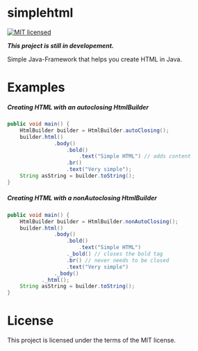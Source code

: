 # simplehtml

[![MIT licensed](https://img.shields.io/badge/license-MIT-blue.svg)](https://raw.githubusercontent.com/hyperium/hyper/master/LICENSE)

<b><i>This project is still in developement.</i></b>

Simple Java-Framework that helps you create HTML in Java.

# Examples

<h5>Creating HTML with an autoclosing HtmlBuilder</h5>

```Java 
public void main() {
    HtmlBuilder builder = HtmlBuilder.autoClosing();
    builder.html()
               .body()
                   .bold()
                       .text("Simple HTML") // adds content
                   .br()
                   .text("Very simple");
    String asString = builder.toString();
}
```

<h5>Creating HTML with a nonAutoclosing HtmlBuilder</h5>

```Java 
public void main() {
    HtmlBuilder builder = HtmlBuilder.nonAutoClosing();
    builder.html()
               .body()
                   .bold()
                       .text("Simple HTML")
                   ._bold() // closes the bold tag
                   .br() // never needs to be closed
                   .text("Very simple")
               ._body()
           ._html();
    String asString = builder.toString();
}
```



# License

This project is licensed under the terms of the MIT license.
